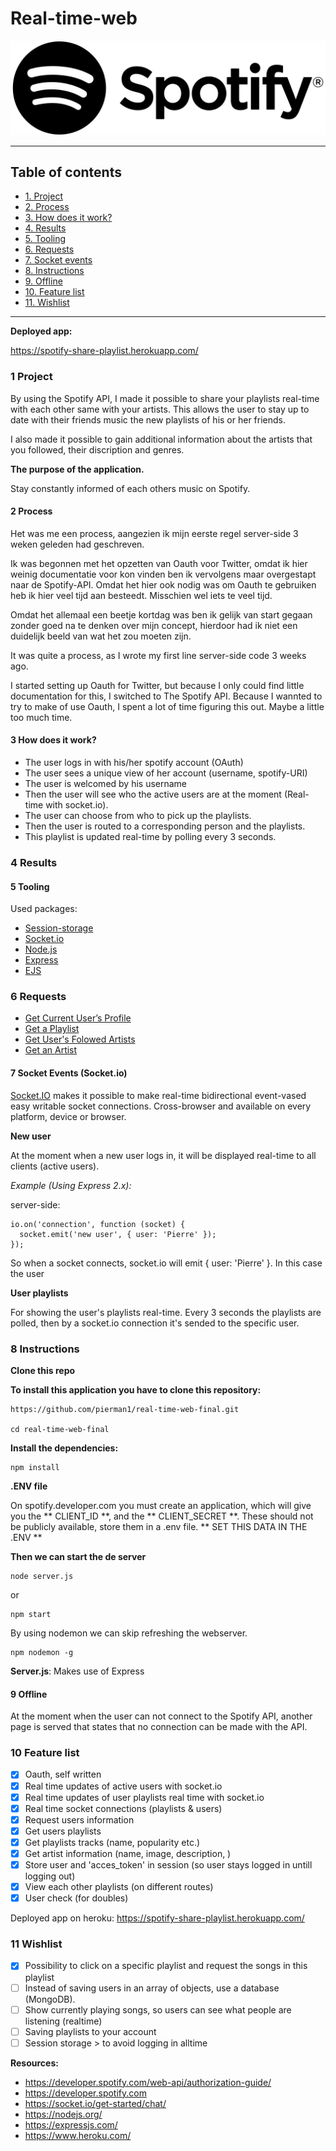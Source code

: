 # Real-time-web


![Spotifylogo](readme_imgs/logo.png)

-------------

## Table of contents

- [1. Project](#1-project)
- [2. Process](#2-process)
- [3. How does it work?](#3-how-does-it-work)
- [4. Results](#4-results)
- [5. Tooling](#5-tooling)
- [6. Requests](#6-requests)
- [7. Socket events](#7-socket)
- [8. Instructions](#8-instructions)
- [9. Offline](#9-offline)
- [10. Feature list](#10-feature-list)
- [11. Wishlist](#11-wish-list)

------------------------------


**Deployed app:**

https://spotify-share-playlist.herokuapp.com/

### 1 Project

By using the Spotify API, I made it possible to share your playlists real-time with each other
same with your artists. This allows the user to stay up to date with their friends music the new playlists of his or her friends.

I also made it possible to gain additional information about the artists that you followed, their discription and genres.

**The purpose of the application.**

Stay constantly informed of each others music on Spotify. 

#### 2 Process

Het was me een process, aangezien ik mijn eerste regel server-side 3 weken geleden had geschreven.

Ik was begonnen met het opzetten van Oauth voor Twitter, omdat ik hier weinig documentatie voor kon vinden ben ik vervolgens maar overgestapt naar 
de Spotify-API. Omdat het hier ook nodig was om Oauth te gebruiken heb ik hier veel tijd aan besteedt. Misschien wel iets te veel tijd.

Omdat het allemaal een beetje kortdag was ben ik gelijk van start gegaan zonder goed na te denken over mijn concept, hierdoor had ik niet een duidelijk 
beeld van wat het zou moeten zijn.

It was quite a process, as I wrote my first line server-side code 3 weeks ago.

I started setting up Oauth for Twitter, but because I only could find little documentation for this, I switched to
The Spotify API. Because I wannted to try to make of use Oauth, I spent a lot of time figuring this out. Maybe a little too much time.

#### 3 How does it work?

- The user logs in with his/her spotify account (OAuth)
- The user sees a unique view of her account (username, spotify-URI)
- The user is welcomed by his username
- Then the user will see who the active users are at the moment (Real-time with socket.io).
- The user can choose from who to pick up the playlists.
- Then the user is routed to a corresponding person and the playlists.
- This playlist is updated real-time by polling every 3 seconds.


### 4 Results

#### 5 Tooling

Used packages:


*  [Session-storage]()
*  [Socket.io](https://socket.io/)
*  [Node.js](https://nodejs.org/)
*  [Express](https://expressjs.com/)
*  [EJS](https://socket.io/)


### 6 Requests

- [Get Current User’s Profile](https://developer.spotify.com/web-api/get-current-users-profile/)
- [Get a Playlist](https://developer.spotify.com/web-api/get-playlist/)
- [Get User's Folowed Artists](https://developer.spotify.com/web-api/get-followed-artists/)
- [Get an Artist](https://developer.spotify.com/web-api/get-artist/)

#### 7 Socket Events (Socket.io)

[Socket.IO]()
makes it possible to make real-time bidirectional event-vased easy writable socket connections. Cross-browser and available on every
 platform, device or browser.

**New user**

At the moment when a new user logs in, it will be displayed real-time to all clients (active users).

*Example (Using Express 2.x):*

server-side:


```
io.on('connection', function (socket) {
  socket.emit('new user', { user: 'Pierre' });
});
```

So when a socket connects, socket.io will emit { user: 'Pierre' }. In this case
the user 


**User playlists**

For showing the user's playlists real-time. Every 3 seconds the playlists are polled, then by a socket.io connection it's sended to the specific user.

### 8 Instructions

**Clone this repo**

**To install this application you have to clone this repository:**

```
https://github.com/pierman1/real-time-web-final.git

cd real-time-web-final
```

**Install the dependencies:**

```
npm install
```

**.ENV file**

On spotify.developer.com you must create an application, which will give you the ** CLIENT_ID **, and the ** CLIENT_SECRET **. These should not be publicly available, store them in a .env file. ** SET THIS DATA IN THE .ENV **

**Then we can start the de server**

```
node server.js
```

or 

```
npm start
```

By using nodemon we can skip refreshing the webserver. 

```
npm nodemon -g
```

**Server.js**: Makes use of Express

#### 9 Offline

At the moment when the user can not connect to the Spotify API, another page is served that states that no connection can be made with the API.

### 10 Feature list

* [x] Oauth, self written
* [x] Real time updates of active users with socket.io
* [x] Real time updates of user playlists real time with socket.io
* [x] Real time socket connections (playlists & users)
* [x] Request users information
* [x] Get users playlists
* [x] Get playlists tracks (name, popularity etc.)
* [x] Get artist information (name, image, description, )
* [x] Store user and 'acces_token' in session (so user stays logged in untill logging out)
* [x] View each other playlists (on different routes)
* [x] User check (for doubles)

Deployed app on heroku: 
https://spotify-share-playlist.herokuapp.com/


### 11 Wishlist


* [x] Possibility to click on a specific playlist and request the songs in this playlist
* [ ] Instead of saving users in an array of objects, use a database (MongoDB).
* [ ] Show currently playing songs, so users can see what people are listening (realtime) 
* [ ] Saving playlists to your account
* [ ] Session storage > to avoid logging in alltime

**Resources:**

- https://developer.spotify.com/web-api/authorization-guide/
- https://developer.spotify.com
- https://socket.io/get-started/chat/
- https://nodejs.org/
- https://expressjs.com/
- https://www.heroku.com/